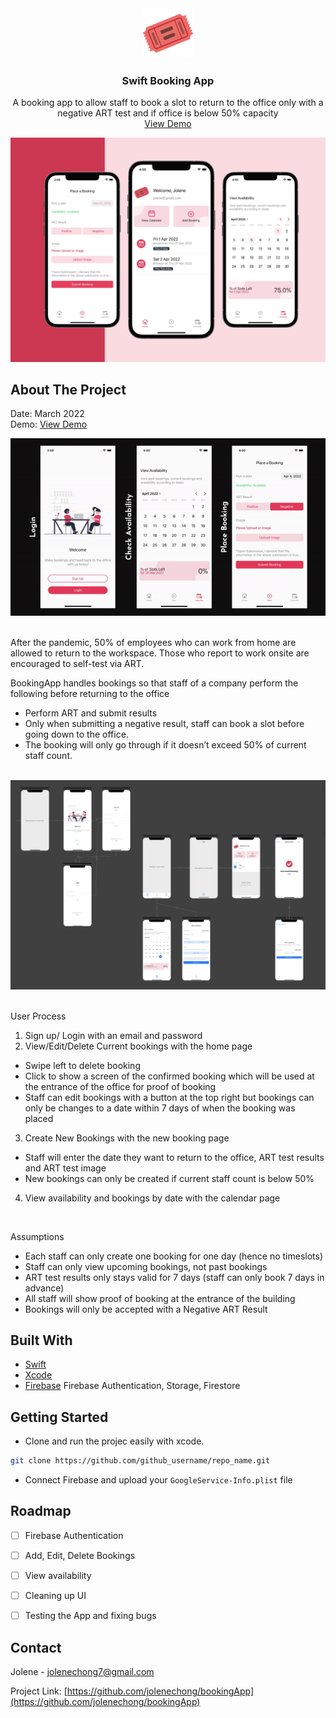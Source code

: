 <div align="center">
  <a href="https://github.com/jolenechong/bookingApp">
    <img src="assets/logo.png" alt="Logo" width="80" height="80">
  </a>

<h3 align="center">Swift Booking App</h3>

  <p align="center">
    A booking app to allow staff to book a slot to return to the office only with a negative ART test and if office is below 50% capacity
    <br />
    <a href="https://vimeo.com/694828075">View Demo</a>
  </p>
</div>

<!-- ABOUT THE PROJECT -->
<div align="center">
  <img src="assets/SwiftBookingApp.png" alt="Logo"/>
</div>


## About The Project
Date: March 2022<br>
Demo: <a href="https://vimeo.com/694828075">View Demo</a>

![Gif of booking submission](assets/submitBooking.gif)<br><br>

After the pandemic, 50% of employees who can work from home are allowed to return to the
workspace. Those who report to work onsite are encouraged to self-test via ART. <br>

BookingApp handles bookings so that staff of a company perform the following before returning to the office
- Perform ART and submit results
- Only when submitting a negative result, staff can book a slot before going down to the office.
- The booking will only go through if it doesn’t exceed 50% of current staff count.<br><br>

![Screenshot on Xcode](assets/overview.png)<br><br>

User Process
1. Sign up/ Login with an email and password
2. View/Edit/Delete Current bookings with the home page
  - Swipe left to delete booking
  - Click to show a screen of the confirmed booking which will be used at the entrance of the office for proof of booking
  - Staff can edit bookings with a button at the top right but bookings can only be changes to a date within 7 days of when the booking was placed
3. Create New Bookings with the new booking page
  - Staff will enter the date they want to return to the office, ART test results and ART test image
  - New bookings can only be created if current staff count is below 50%
4. View availability and bookings by date with the calendar page


<br>


Assumptions
- Each staff can only create one booking for one day (hence no timeslots)
- Staff can only view upcoming bookings, not past bookings
- ART test results only stays valid for 7 days (staff can only book 7 days in advance)
- All staff will show proof of booking at the entrance of the building
- Bookings will only be accepted with a Negative ART Result

## Built With

* [Swift](https://developer.apple.com/swift/)
* [Xcode](https://developer.apple.com/xcode/)
* [Firebase](https://firebase.google.com) Firebase Authentication, Storage, Firestore


<!-- GETTING STARTED -->
## Getting Started

* Clone and run the projec easily with xcode.
 ```sh
 git clone https://github.com/github_username/repo_name.git
 ```
 
 * Connect Firebase and upload your ```GoogleService-Info.plist``` file


<!-- ROADMAP -->
## Roadmap

- [ ] Firebase Authentication
- [ ] Add, Edit, Delete Bookings
- [ ] View availability
- [ ] Cleaning up UI
- [ ] Testing the App and fixing bugs


<!-- CONTACT -->
## Contact

Jolene - [jolenechong7@gmail.com](mailto:jolenechong7@gmail.com)

Project Link: [https://github.com/jolenechong/bookingApp](https://github.com/jolenechong/bookingApp)